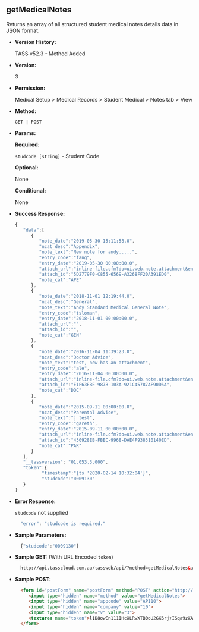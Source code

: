 **getMedicalNotes**
----
  Returns an array of all structured student medical notes details data in JSON format.
  
* **Version History:**

  TASS v52.3 - Method Added

* **Version:**

  3

* **Permission:**

  Medical Setup > Medical Records > Student Medical > Notes tab > View

* **Method:**

  `GET | POST`
  
*  **Params:**

   **Required:**
 
   `studcode [string]` - Student Code

   **Optional:**

   None

   **Conditional:**

   None

* **Success Response:**

    ```javascript
    { 
       "data":[ 
          { 
             "note_date":"2019-05-30 15:11:58.0",
             "ncat_desc":"Appendix",
             "note_text":"New note for andy.....",
             "entry_code":"fang",
             "entry_date":"2019-05-30 00:00:00.0",
             "attach_url":"inline-file.cfm?do=ui.web.note.attachment&entity_code=0009130&entity_type=M&note_cat=APE&note_date=2019-05-30 15:11:58.0&notetype=standard",
             "attach_id":"5D2779F0-C855-6569-A3268FF20A391ED0",
             "note_cat":"APE"
          },
          { 
             "note_date":"2018-11-01 12:19:44.0",
             "ncat_desc":"General",
             "note_text":"Andy Standard Medical General Note",
             "entry_code":"tsloman",
             "entry_date":"2018-11-01 00:00:00.0",
             "attach_url":"",
             "attach_id":"",
             "note_cat":"GEN"
          },
          { 
             "note_date":"2016-11-04 11:39:23.0",
             "ncat_desc":"Doctor Advice",
             "note_text":"test, now has an attachment",
             "entry_code":"ale",
             "entry_date":"2016-11-04 00:00:00.0",
             "attach_url":"inline-file.cfm?do=ui.web.note.attachment&entity_code=0009130&entity_type=M&note_cat=DOC&note_date=2016-11-04 11:39:23.0&notetype=standard",
             "attach_id":"E1F63EBE-987B-103A-921C45787AF90D6A",
             "note_cat":"DOC"
          },
          { 
             "note_date":"2015-09-11 00:00:00.0",
             "ncat_desc":"Parental Advice",
             "note_text":"j test",
             "entry_code":"gareth",
             "entry_date":"2015-09-11 00:00:00.0",
             "attach_url":"inline-file.cfm?do=ui.web.note.attachment&entity_code=0009130&entity_type=M&note_cat=PAR&note_date=2015-09-11 00:00:00.0&notetype=standard",
             "attach_id":"430928EB-FBEC-9968-DAE4F938310140ED",
             "note_cat":"PAR"
          }
       ],
       "__tassversion": "01.053.3.000",
       "token":{ 
              "timestamp":"{ts '2020-02-14 10:32:04'}",
              "studcode":"0009130"
       }
    }
    ```
 
* **Error Response:**

    `studcode` not supplied
    ```javascript
      "error": "studcode is required."
    ```

* **Sample Parameters:**

  ```javascript
    {"studcode":"0009130"}
  ```

* **Sample GET:** (With URL Encoded `token`)

  ```HTML
    http://api.tasscloud.com.au/tassweb/api/?method=getMedicalNotes&appcode=API10&company=10&v=3&token=l1D8owEn111IHcXLRwXTB0oU2GX6rj%2BISqa9zXA8We3J3mwgjW5pdUvFK3%2FIZ4mJ4bMyfKTmEoup%2B3tTE9GeLQ%3D%3D
  ```
  
* **Sample POST:**

  ```HTML
    <form id="postForm" name="postForm" method="POST" action="http://api.tasscloud.com.au/tassweb/api/">
       <input type="hidden" name="method" value="getMedicalNotes">
       <input type="hidden" name="appcode" value="API10">
       <input type="hidden" name="company" value="10">
       <input type="hidden" name="v" value="3">
       <textarea name="token">l1D8owEn111IHcXLRwXTB0oU2GX6rj+ISqa9zXA8We3J3mwgjW5pdUvFK3/IZ4mJ4bMyfKTmEoup+3tTE9GeLQ==</textarea>
    </form>
  ```
